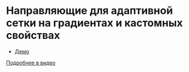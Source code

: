 # Направляющие для адаптивной сетки на градиентах и кастомных свойствах

- [Демо](https://pepelsbey.github.io/playground/21/)

[Подробнее в видео](https://youtu.be/WBrngvT78gw)
